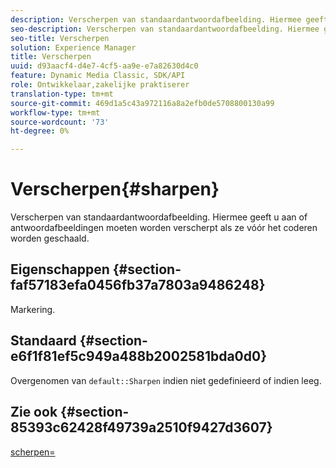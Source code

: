 ```yaml
---
description: Verscherpen van standaardantwoordafbeelding. Hiermee geeft u aan of antwoordafbeeldingen moeten worden verscherpt als ze vóór het coderen worden geschaald.
seo-description: Verscherpen van standaardantwoordafbeelding. Hiermee geeft u aan of antwoordafbeeldingen moeten worden verscherpt als ze vóór het coderen worden geschaald.
seo-title: Verscherpen
solution: Experience Manager
title: Verscherpen
uuid: d93aacf4-d4e7-4cf5-aa9e-e7a82630d4c0
feature: Dynamic Media Classic, SDK/API
role: Ontwikkelaar,zakelijke praktiserer
translation-type: tm+mt
source-git-commit: 469d1a5c43a972116a8a2efb0de5708800130a99
workflow-type: tm+mt
source-wordcount: '73'
ht-degree: 0%

---
```



# Verscherpen{#sharpen}

Verscherpen van standaardantwoordafbeelding. Hiermee geeft u aan of antwoordafbeeldingen moeten worden verscherpt als ze vóór het coderen worden geschaald.

## Eigenschappen {#section-faf57183efa0456fb37a7803a9486248}

Markering.

## Standaard {#section-e6f1f81ef5c949a488b2002581bda0d0}

Overgenomen van `default::Sharpen` indien niet gedefinieerd of indien leeg.

## Zie ook {#section-85393c62428f49739a2510f9427d3607}

[scherpen=](../../../../../ir-api/http-protocol/image-rendering-api-ref/c-ir-http-protocol-ref/c-ir-http-protocol-command-reference/r-ir-http-sharpen.md#reference-13034d22d176483cb99ccafc2a4f6a6e)
